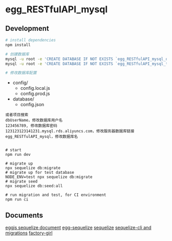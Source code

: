 # egg_RESTfulAPI_mysql

## Development

```bash
# install dependencies
npm install

# 创建数据库
mysql -u root -e 'CREATE DATABASE IF NOT EXISTS `egg_RESTfulAPI_mysql_development`;'
mysql -u root -e 'CREATE DATABASE IF NOT EXISTS `egg_RESTfulAPI_mysql_test`;'

# 修改数据库配置
```
+ config/
  - config.local.js
  - config.prod.js
+ database/
  - config.json
```
或者项目搜索 
dbUserName，修改数据库用户名
123456789, 修改数据库密码
123123123141231.mysql.rds.aliyuncs.com，修改服务器数据库链接
egg_RESTfulAPI_mysql，修改数据库名


# start
npm run dev

# migrate up
npx sequelize db:migrate
# migrate up for test database
NODE_ENV=test npx sequelize db:migrate
# migrate seed
npx sequelize db:seed:all

# run migration and test, for CI environment
npm run ci
```

## Documents

[eggjs sequelize document](https://eggjs.org/zh-cn/tutorials/mysql.html)
[egg-sequelize](https://github.com/eggjs/egg-sequelize)
[sequelize](http://docs.sequelizejs.com)
[sequelize-cli and migrations](http://docs.sequelizejs.com/manual/tutorial/migrations.html)
[factory-girl](https://github.com/aexmachina/factory-girl)

